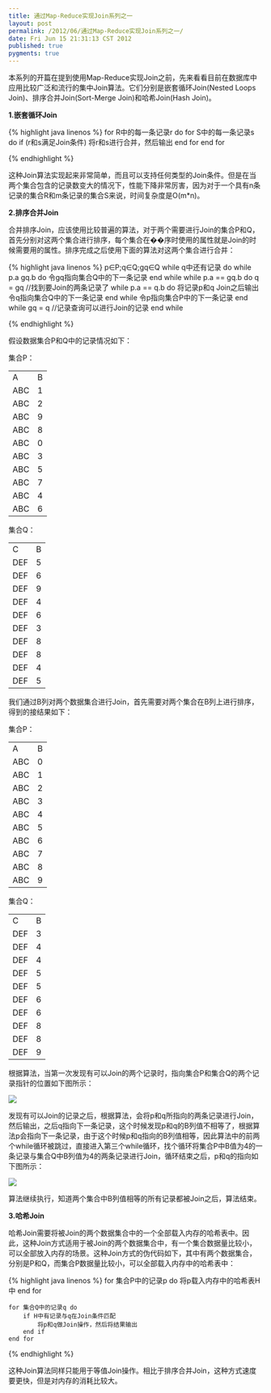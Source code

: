 ```yaml
---
title: 通过Map-Reduce实现Join系列之一
layout: post
permalink: /2012/06/通过Map-Reduce实现Join系列之一/
date: Fri Jun 15 21:31:13 CST 2012
published: true
pygments: true
---
```


本系列的开篇在提到使用Map-Reduce实现Join之前，先来看看目前在数据库中应用比较广泛和流行的集中Join算法。它们分别是嵌套循环Join(Nested Loops Join)、排序合并Join(Sort-Merge Join)和哈希Join(Hash Join)。

<strong>
1.嵌套循环Join
</strong>


{% highlight java linenos %}
	for R中的每一条记录r do
	    for S中的每一条记录s do
	       if (r和s满足Join条件)
	          将r和s进行合并，然后输出
	    end for
	end for

{% endhighlight %}


这种Join算法实现起来非常简单，而且可以支持任何类型的Join条件。但是在当两个集合包含的记录数变大的情况下，性能下降非常厉害，因为对于一个具有n条记录的集合R和m条记录的集合S来说，时间复杂度是O(m*n)。

<strong>
2.排序合并Join
</strong>


合并排序Join，应该使用比较普遍的算法，对于两个需要进行Join的集合P和Q，首先分别对这两个集合进行排序，每个集合在��序时使用的属性就是Join的时候需要用的属性。排序完成之后使用下面的算法对这两个集合进行合并：

{% highlight java linenos %}
	p∈P;q∈Q;gq∈Q
	while q中还有记录 do
		while p.a  gq.b do
			令gq指向集合Q中的下一条记录
		end while
		while p.a == gq.b do
			q = gq //找到要Join的两条记录了
			while p.a == q.b do
				将记录p和q Join之后输出
				令q指向集合Q中的下一条记录
			end while
			令p指向集合P中的下一条记录
		end while
		gq = q //记录查询可以进行Join的记录
	end while

{% endhighlight %}


假设数据集合P和Q中的记录情况如下：

集合P：

<table class="bbcode"><tr><td>A</td><td>B</td></tr><tr><td>ABC	</td><td> 1</td></tr><tr><td>ABC	</td><td> 2</td></tr><tr><td>ABC	</td><td> 9</td></tr><tr><td>ABC	</td><td> 8</td></tr><tr><td>ABC	</td><td> 0</td></tr><tr><td>ABC	</td><td> 3</td></tr><tr><td>ABC	</td><td> 5</td></tr><tr><td>ABC	</td><td> 7</td></tr><tr><td>ABC	</td><td> 4</td></tr><tr><td>ABC	</td><td> 6</td></tr></table>


集合Q：

<table class="bbcode"><tr><td>C</td><td>B</td></tr><tr><td>DEF	</td><td> 5</td></tr><tr><td>DEF	</td><td> 6</td></tr><tr><td>DEF	</td><td> 9</td></tr><tr><td>DEF	</td><td> 4</td></tr><tr><td>DEF	</td><td> 6</td></tr><tr><td>DEF	</td><td> 3</td></tr><tr><td>DEF	</td><td> 8</td></tr><tr><td>DEF	</td><td> 8</td></tr><tr><td>DEF	</td><td> 4</td></tr><tr><td>DEF	</td><td> 5</td></tr></table>


我们通过B列对两个数据集合进行Join，首先需要对两个集合在B列上进行排序，得到的接结果如下：

集合P：

<table class="bbcode"><tr><td>A</td><td>B</td></tr><tr><td>ABC	</td><td> 0</td></tr><tr><td>ABC	</td><td> 1</td></tr><tr><td>ABC	</td><td> 2</td></tr><tr><td>ABC	</td><td> 3</td></tr><tr><td>ABC	</td><td> 4</td></tr><tr><td>ABC	</td><td> 5</td></tr><tr><td>ABC	</td><td> 6</td></tr><tr><td>ABC	</td><td> 7</td></tr><tr><td>ABC	</td><td> 8</td></tr><tr><td>ABC	</td><td> 9</td></tr></table>


集合Q：

<table class="bbcode"><tr><td>C</td><td>B</td></tr><tr><td>DEF	</td><td> 3</td></tr><tr><td>DEF	</td><td> 4</td></tr><tr><td>DEF	</td><td> 4</td></tr><tr><td>DEF	</td><td> 5</td></tr><tr><td>DEF	</td><td> 5</td></tr><tr><td>DEF	</td><td> 6</td></tr><tr><td>DEF	</td><td> 6</td></tr><tr><td>DEF	</td><td> 8</td></tr><tr><td>DEF	</td><td> 8</td></tr><tr><td>DEF	</td><td> 9</td></tr></table>


根据算法，当第一次发现有可以Join的两个记录时，指向集合P和集合Q的两个记录指针的位置如下图所示：

<img src="http://dl.iteye.com/upload/attachment/0077/9586/1a7dfc14-6898-341f-98e8-503364ab8cb7.jpg" />


发现有可以Join的记录之后，根据算法，会将p和q所指向的两条记录进行Join，然后输出，之后q指向下一条记录，这个时候发现p和q的B列值不相等了，根据算法p会指向下一条记录，由于这个时候p和q指向的B列值相等，因此算法中的前两个while循环被跳过，直接进入第三个while循环，找个循环将集合P中B值为4的一条记录与集合Q中B列值为4的两条记录进行Join，循环结束之后，p和q的指向如下图所示：

<img src="http://dl.iteye.com/upload/attachment/0077/9588/c0a097ad-e87f-3067-b382-c3b210be51a3.jpg" />


算法继续执行，知道两个集合中B列值相等的所有记录都被Join之后，算法结束。

<strong>
3.哈希Join
</strong>


哈希Join需要将被Join的两个数据集合中的一个全部载入内存的哈希表中。因此，这种Join方式适用于被Join的两个数据集合中，有一个集合数据量比较小，可以全部放入内存的场景。这种Join方式的伪代码如下，其中有两个数据集合，分别是P和Q，而集合P数据量比较小，可以全部载入内存中的哈希表中：

{% highlight java linenos %}
	for 集合P中的记录p do
		将p载入内存中的哈希表H中
	end for
	
	for 集合Q中的记录q do
		if H中有记录与q在Join条件匹配
			将p和q做Join操作，然后将结果输出
		end if 
	end for

{% endhighlight %}


这种Join算法同样只能用于等值Join操作。相比于排序合并Join，这种方式速度要更快，但是对内存的消耗比较大。
